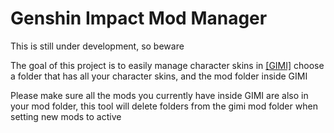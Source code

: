 # Genshin Impact Mod Manager

This is still under development, so beware

The goal of this project is to easily manage character skins in <a href="https://github.com/SilentNightSound/GI-Model-Importer">[GIMI]</a>
choose a folder that has all your character skins, and the mod folder inside GIMI

Please make sure all the mods you currently have inside GIMI are also in your mod folder, this tool will delete folders from the gimi mod folder when setting new mods to active
